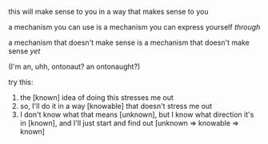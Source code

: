 this will make sense to you in a way that makes sense to you

a mechanism you can use is a mechanism you can express yourself *through*

a mechanism that doesn't make sense is a mechanism that doesn't make sense *yet*

(I'm an, uhh, ontonaut? an ontonaught?)

try this:

1. the [known] idea of doing this stresses me out
2. so, I'll do it in a way [knowable] that doesn't stress me out
3. I don't know what that means [unknown], but I know what direction it's in [known], and I'll just start and find out [unknown => knowable => known]
